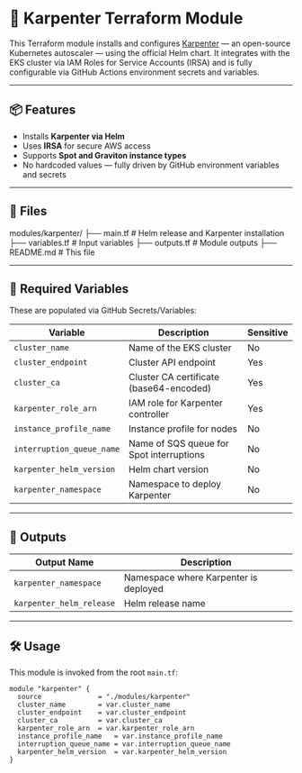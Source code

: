 # 🧩 Karpenter Terraform Module

This Terraform module installs and configures [Karpenter](https://karpenter.sh/) — an open-source Kubernetes autoscaler — using the official Helm chart. It integrates with the EKS cluster via IAM Roles for Service Accounts (IRSA) and is fully configurable via GitHub Actions environment secrets and variables.

---

## 📦 Features

- Installs **Karpenter via Helm**
- Uses **IRSA** for secure AWS access
- Supports **Spot and Graviton instance types**
- No hardcoded values — fully driven by GitHub environment variables and secrets

---

## 📁 Files

modules/karpenter/
├── main.tf # Helm release and Karpenter installation
├── variables.tf # Input variables
├── outputs.tf # Module outputs
├── README.md # This file


---

## 🔐 Required Variables

These are populated via GitHub Secrets/Variables:

| Variable                | Description                                      | Sensitive |
|-------------------------|--------------------------------------------------|-----------|
| `cluster_name`          | Name of the EKS cluster                          | No        |
| `cluster_endpoint`      | Cluster API endpoint                             | Yes       |
| `cluster_ca`            | Cluster CA certificate (base64-encoded)          | Yes       |
| `karpenter_role_arn`    | IAM role for Karpenter controller                | Yes       |
| `instance_profile_name` | Instance profile for nodes                       | No        |
| `interruption_queue_name` | Name of SQS queue for Spot interruptions      | No        |
| `karpenter_helm_version`| Helm chart version                               | No        |
| `karpenter_namespace`   | Namespace to deploy Karpenter                    | No        |

---

## 🎯 Outputs

| Output Name             | Description                           |
|-------------------------|---------------------------------------|
| `karpenter_namespace`   | Namespace where Karpenter is deployed |
| `karpenter_helm_release` | Helm release name                   |

---

## 🛠️ Usage

This module is invoked from the root `main.tf`:

```hcl
module "karpenter" {
  source              = "./modules/karpenter"
  cluster_name        = var.cluster_name
  cluster_endpoint    = var.cluster_endpoint
  cluster_ca          = var.cluster_ca
  karpenter_role_arn  = var.karpenter_role_arn
  instance_profile_name   = var.instance_profile_name
  interruption_queue_name = var.interruption_queue_name
  karpenter_helm_version  = var.karpenter_helm_version
}

